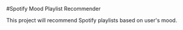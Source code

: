 #Spotify Mood Playlist Recommender

This project will recommend Spotify playlists based on user's mood.